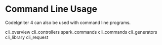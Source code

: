 # Command Line Usage

CodeIgniter 4 can also be used with command line programs.

<div class="toctree" titlesonly="">

cli_overview cli_controllers spark_commands cli_commands cli_generators
cli_library cli_request

</div>
